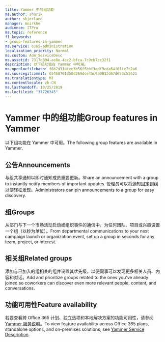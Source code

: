 ```yaml
---
title: Yammer 中的组功能
ms.author: sharik
author: skjerland
manager: mnirkhe
audience: ITPro
ms.topic: reference
f1_keywords:
- group-features-in-yammer
ms.service: o365-administration
localization_priority: Normal
ms.custom: Adm_ServiceDesc
ms.assetid: 7317d894-ae8e-4ec2-bfca-7c9cb7cc32f1
description: 以下组功能在 Yammer 中可用。
ms.openlocfilehash: f8b7d31dfee3b56f5bbf3edf3eda64f01fe7c2a6
ms.sourcegitcommit: 05458701350d269dce45c9a0812d67d653c52621
ms.translationtype: MT
ms.contentlocale: zh-CN
ms.lasthandoff: 10/25/2019
ms.locfileid: "37726345"
---
```

# <a name="group-features-in-yammer"></a><span data-ttu-id="307fa-103">Yammer 中的组功能</span><span class="sxs-lookup"><span data-stu-id="307fa-103">Group features in Yammer</span></span>

<span data-ttu-id="307fa-104">以下组功能在 Yammer 中可用。</span><span class="sxs-lookup"><span data-stu-id="307fa-104">The following group features are available in Yammer.</span></span>
  
## <a name="announcements"></a><span data-ttu-id="307fa-105">公告</span><span class="sxs-lookup"><span data-stu-id="307fa-105">Announcements</span></span>

<span data-ttu-id="307fa-106">与组共享通知以即时通知成员重要更新。</span><span class="sxs-lookup"><span data-stu-id="307fa-106">Share an announcement with a group to instantly notify members of important updates.</span></span> <span data-ttu-id="307fa-107">管理员可以将通知固定到组以便轻松发现。</span><span class="sxs-lookup"><span data-stu-id="307fa-107">Administrators can pin announcements to a group for easy discovery.</span></span>
  
## <a name="groups"></a><span data-ttu-id="307fa-108">组</span><span class="sxs-lookup"><span data-stu-id="307fa-108">Groups</span></span>

<span data-ttu-id="307fa-109">从部门与下一个市场活动启动或组织事件的通信中，为任何团队、项目或兴趣设置一个组（以秒为单位）。</span><span class="sxs-lookup"><span data-stu-id="307fa-109">From departmental communications to your next campaign launch or organization event, set up a group in seconds for any team, project, or interest.</span></span>
  
## <a name="related-groups"></a><span data-ttu-id="307fa-110">相关组</span><span class="sxs-lookup"><span data-stu-id="307fa-110">Related groups</span></span>

<span data-ttu-id="307fa-111">添加与已加入的组相关的组并设置其优先级，以便同事可以发现更多相关人员、内容和对话。</span><span class="sxs-lookup"><span data-stu-id="307fa-111">Add and prioritize groups related to the ones you've already joined so coworkers can discover even more relevant people, content, and conversations.</span></span>
  
## <a name="feature-availability"></a><span data-ttu-id="307fa-112">功能可用性</span><span class="sxs-lookup"><span data-stu-id="307fa-112">Feature availability</span></span>

<span data-ttu-id="307fa-113">若要查看跨 Office 365 计划、独立选项和本地解决方案的功能可用性，请参阅[Yammer 服务说明](yammer-service-description.md)。</span><span class="sxs-lookup"><span data-stu-id="307fa-113">To view feature availability across Office 365 plans, standalone options, and on-premises solutions, see [Yammer Service Description](yammer-service-description.md).</span></span>
  